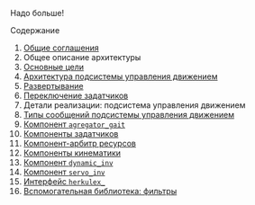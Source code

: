 Надо больше!

Содержание
1. [Общие соглашения](common)
2. Общее описание архитектуры
  1. [Основные цели](goals)
  1. [Архитектура подсистемы управления движением](architecture)
  1. [Развертывание](deployment)
  1. [Переключение задатчиков](gait-switching)
3. Детали реализации: подсистема управления движением
  1. [Типы сообщений подсистемы управления движением](message-types)
  1. [Компонент `agregator_gait`](components-agregator-gait)
  1. [Компоненты задатчиков](components-gait)
  1. [Компонент-арбитр ресурсов](components-resource-control)
  1. [Компоненты кинематики](components-kinematics)
  1. [Компонент `dynamic_inv`](components-dynamics)
  1. [Компонент `servo_inv`](components-servo_inv)
  1. [Интерфейс `herkulex_`](components-herkulex)
  1. [Вспомогательная библиотека: фильтры](library-filters)
